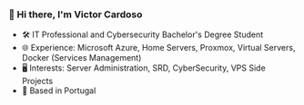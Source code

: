 ### 👋 Hi there, I'm Victor Cardoso

- 🛠 IT Professional and Cybersecurity Bachelor's Degree Student
- 🌐 Experience: Microsoft Azure, Home Servers, Proxmox, Virtual Servers, Docker (Services Management)
- 🖥 Interests: Server Administration, SRD, CyberSecurity, VPS Side Projects
- 📍 Based in Portugal

